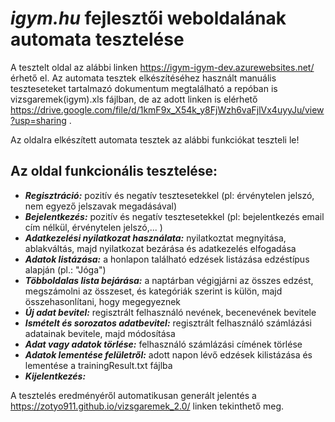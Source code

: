 # _igym.hu_ fejlesztői weboldalának automata tesztelése
A tesztelt oldal az alábbi linken https://igym-igym-dev.azurewebsites.net/ érhető el.
Az automata tesztek elkészítéséhez használt manuális teszteseteket tartalmazó dokumentum megtalálható a repóban is vizsgaremek(igym).xls fájlban, de az adott linken is elérhető https://drive.google.com/file/d/1kmF9x_X54k_y8FjWzh6vaFjlVx4uyyJu/view?usp=sharing .

Az oldalra elkészített automata tesztek az alábbi funkciókat teszteli le!

**Az oldal funkcionális tesztelése:**
- 
* **_Regisztráció:_** pozitív és negatív tesztesetekkel (pl: érvénytelen jelszó, nem egyező jelszavak megadásával)
* **_Bejelentkezés:_** pozitív és negatív tesztesetekkel (pl: bejelentkezés email cím nélkül, érvénytelen jelszó,... )
* **_Adatkezelési nyilatkozat használata:_** nyilatkoztat megnyitása, ablakváltás, majd nyilatkozat bezárása és adatkezelés elfogadása
* **_Adatok listázása:_** a honlapon található edzések listázása edzéstípus alapján (pl.: "Jóga")
* **_Többoldalas lista bejárása:_** a naptárban végigjárni az összes edzést, megszámolni az összeset, és kategóriák szerint is külön, majd összehasonlítani, hogy megegyeznek
* **_Új adat bevitel:_** regisztrált felhasználó nevének, becenevének bevitele
* **_Ismételt és sorozatos adatbevitel:_** regisztrált felhasználó számlázási adatainak bevitele, majd módosítása
* **_Adat vagy adatok törlése:_** felhasználó számlázási címének törlése
* **_Adatok lementése felületről:_** adott napon lévő edzések kilistázása és lementése a trainingResult.txt fájlba
* **_Kijelentkezés:_**

A tesztelés eredményéről automatikusan generált jelentés a https://zotyo911.github.io/vizsgaremek_2.0/ linken tekinthető meg.



